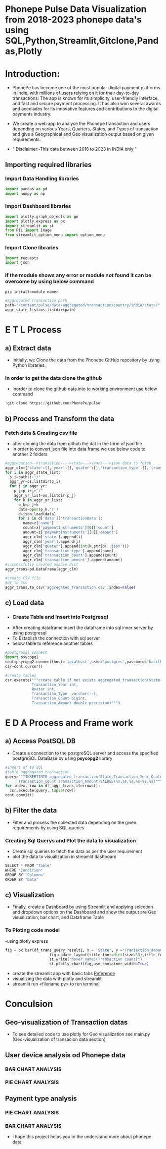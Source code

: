 # Phonepe Pulse Data Visualization from 2018-2023 phonepe data's using SQL,Python,Streamlit,Gitclone,Pandas,Plotly 

# Introduction:
- PhonePe has become one of the most popular digital payment platforms in India, with millions of users relying on it for their day-to-day transactions. The app is known for its simplicity, user-friendly interface, and fast and secure payment processing. It has also won several awards and accolades for its innovative features and contributions to the digital payments industry.

- We create a web app to analyse the Phonepe transaction and users depending on various Years, Quarters, States, and Types of transaction and give a Geographical and Geo visualization output based on given requirements.

- " Disclaimer:-This data between 2018 to 2023 in INDIA only "

## Importing required libraries
### Import Data Handling libraries
```python
import pandas as pd
import numpy as np
```
### Import Dashboard libraries
```python
import plotly.graph_objects as go
import plotly.express as px
import streamlit as st
from PIL import Image
from streamlit_option_menu import option_menu
```
### Import Clone libraries
```python
import requests
import json
```
### if the module shows any error or module not found it can be overcome by using below command
```python
pip install<module name>
```
```python
#aggregated transaction path
path="/content/pulse/data/aggregated/transaction/country/india/state/"
aggr_state_list=os.listdir(path)
```
# E T L Process

## a) Extract data

* Initially, we Clone the data from the Phonepe GitHub repository by using Python libraries.
### In order to get the data clone the github 
- Inorder to clone the github data into to working environment use below command
```python
!git clone https://github.com/PhonePe/pulse
```
## b) Process and Transform the data
### Fetch data & Creating csv file 
- after cloning the data from github the dat in the form of json file
- In order to convert json file into data frame we use below code to another 2 folders
```python
#aggregation-->transation---->state--->years--->json data to fetch
aggr_clm={'state':[],'year':[],'quater':[],'transaction_type':[],'transaction_count':[],'transaction_amount':[]}
for i in aggr_state_list:
  p_i=path+i+"/"
  aggr_yr=os.listdir(p_i)
  for j in aggr_yr:
    p_j=p_i+j+"/"
    aggr_yr_list=os.listdir(p_j)
    for k in aggr_yr_list:
      p_k=p_j+k
      data=open(p_k,'r')
      d=json.load(data)
      for z in d['data']['transactionData']:
        name=z['name']
        count=z['paymentInstruments'][0]['count']
        amount=z['paymentInstruments'][0]['amount']
        aggr_clm['state'].append(i)
        aggr_clm['year'].append(j)
        aggr_clm['quater'].append(int(k.strip('.json')))
        aggr_clm['transaction_type'].append(name)
        aggr_clm['transaction_count'].append(count)
        aggr_clm['transaction_amount'].append(amount)
#successfully created usable dict
aggr_trans=pd.DataFrame(aggr_clm)
```
```python
#create CSV file
#df to Csv
aggr_trans.to_csv('aggregated_transaction.csv',index=False)
```
## c) Load  data 
* ### Create Table and Insert into Postgresql
- After creating dataframe insert the dataframe into sql  inner server by using postgresql
- To Establish the connection with sql server
- below table to reference another tables 
```python
#postgresql connect
import psycopg2
cont=psycopg2.connect(host='localhost',user='postgres',password='basith',port=5432,database='basith')
csr=cont.cursor()
```
```python
#create tables
csr.execute("""create table if not exists aggregated_transaction(State varchar(--),
            Transaction_Year int,
            Quater int,
            Transaction_Type  varchar(--),
            Transaction_Count bigint,
            Transaction_Amount double precision)""")
```

# E D A Process and Frame work

## a) Access PostSQL DB 

* Create a connection to the postgreSQL server and access the specified postgreSQL DataBase by using **psycopg2** library
  
```python
#insert df to sql
#table aggregated transaction
query="""INSERTINTO aggregated_transaction(State,Transaction_Year,Quater,Transaction_Type,
      Transaction_Count,Transaction_Amount)VALUES(%s,%s,%s,%s,%s,%s)"""
for index, row in df_aggr_trans.iterrows():
  csr.execute(query, tuple(row))
cont.commit()
```

## b) Filter the data

* Filter and process the collected data depending on the given requirements by using SQL queries
### Creating Sql Querys and Plot the data to visualization
- Create sql queries to fetch the data as per the user requirement
- plot the data to visualization in streamlit dashboard
```python
SELECT * FROM "Table"
WHERE "Condition"
GROUP BY "Columns"
ORDER BY "Data"
```
## c) Visualization 

* Finally, create a Dashboard by using Streamlit and applying selection and dropdown options on the Dashboard and show the output are Geo visualization, bar chart, and Dataframe Table
### To Ploting code model
-using plotly express
```python
fig = px.bar(df_trans_query_result1, x = 'State', y ='Transaction_amount', color ='Transaction_amount', hover_name = 'Transaction_count',color_continuous_scale = 'sunset',title = 'All Transaction Analysis Chart', height = 700,)
                    fig.update_layout(title_font=dict(size=33),title_font_color='#6739b7')
                    st.write("hover_name:(Transaction count)")
                    st.plotly_chart(fig,use_container_width=True)
```
- create the streamlit app with basic tabs [Reference](https://docs.streamlit.io/library/api-reference)
- visualizing the data with plotly and streamlit
- streamlit run <filename.py> to run terminal

# Conculsion
## Geo-visualization of Transaction datas
- To see detailed code to use plotly for Geo visualization see main.py (Geo-visualization of transacion data section)


## User device analysis od Phonepe data
### BAR CHART ANALYSIS
### PIE CHART ANALYSIS

## Payment type analysis
### PIE CHART ANALYSIS

### BAR CHART ANALYSIS


- I hope this project helps you to the understand more about phonepe data
